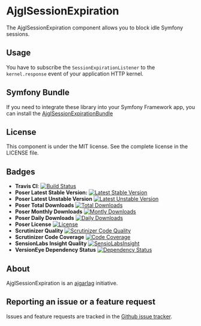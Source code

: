 AjglSessionExpiration
=====================

The AjglSessionExpiration component allows you to block idle Symfony sessions.


Usage
-----

You have to subscribe the `SessionExpirationListener` to the `kernel.response`
event of your application HTTP kernel.


Symfony Bundle
--------------

If you need to integrate these library into your Symfony Framework app, you
can install the [AjglSessionExpirationBundle](https://github.com/ajgarlag/AjglSessionExpirationBundle)


License
-------

This component is under the MIT license. See the complete license in the LICENSE file.


Badges
------

* **Travis CI**: [![Build Status](https://travis-ci.org/ajgarlag/AjglSessionExpiration.png?branch=master)](https://travis-ci.org/ajgarlag/AjglSessionExpiration)
* **Poser Latest Stable Version:** [![Latest Stable Version](https://poser.pugx.org/ajgl/session-expiration/v/stable.png)](https://packagist.org/packages/ajgl/session-expiration)
* **Poser Latest Unstable Version** [![Latest Unstable Version](https://poser.pugx.org/ajgl/session-expiration/v/unstable.png)](https://packagist.org/packages/ajgl/session-expiration)
* **Poser Total Downloads** [![Total Downloads](https://poser.pugx.org/ajgl/session-expiration/downloads.png)](https://packagist.org/packages/ajgl/session-expiration)
* **Poser Monthly Downloads** [![Montly Downloads](https://poser.pugx.org/ajgl/session-expiration/d/monthly.png)](https://packagist.org/packages/ajgl/session-expiration)
* **Poser Daily Downloads** [![Daily Downloads](https://poser.pugx.org/ajgl/session-expiration/d/daily.png)](https://packagist.org/packages/ajgl/session-expiration)
* **Poser License** [![License](https://poser.pugx.org/ajgl/session-expiration/license.png)](https://packagist.org/packages/ajgl/session-expiration)
* **Scrutinizer Quality** [![Scrutinizer Code Quality](https://scrutinizer-ci.com/g/ajgarlag/AjglSessionExpiration/badges/quality-score.png?b=master)](https://scrutinizer-ci.com/g/ajgarlag/AjglSessionExpiration/?branch=master)
* **Scrutinizer Code Coverage** [![Code Coverage](https://scrutinizer-ci.com/g/ajgarlag/AjglSessionExpiration/badges/coverage.png?b=master)](https://scrutinizer-ci.com/g/ajgarlag/AjglSessionExpiration/?branch=master)
* **SensionLabs Insight Quality** [![SensioLabsInsight](https://insight.sensiolabs.com/projects/e83203d2-c416-4c3b-abaf-4954dc8542be/mini.png)](https://insight.sensiolabs.com/projects/e83203d2-c416-4c3b-abaf-4954dc8542be)
* **VersionEye Dependency Status** [![Dependency Status](https://www.versioneye.com/php/ajgl:session-expiration/dev-master/badge.png)](https://www.versioneye.com/php/ajgl:session-expiration/dev-master)


About
-----

AjglSessionExpiration is an [ajgarlag](http://aj.garcialagar.es) initiative.


Reporting an issue or a feature request
---------------------------------------

Issues and feature requests are tracked in the [Github issue tracker](https://github.com/ajgarlag/AjglSessionExpiration/issues).
